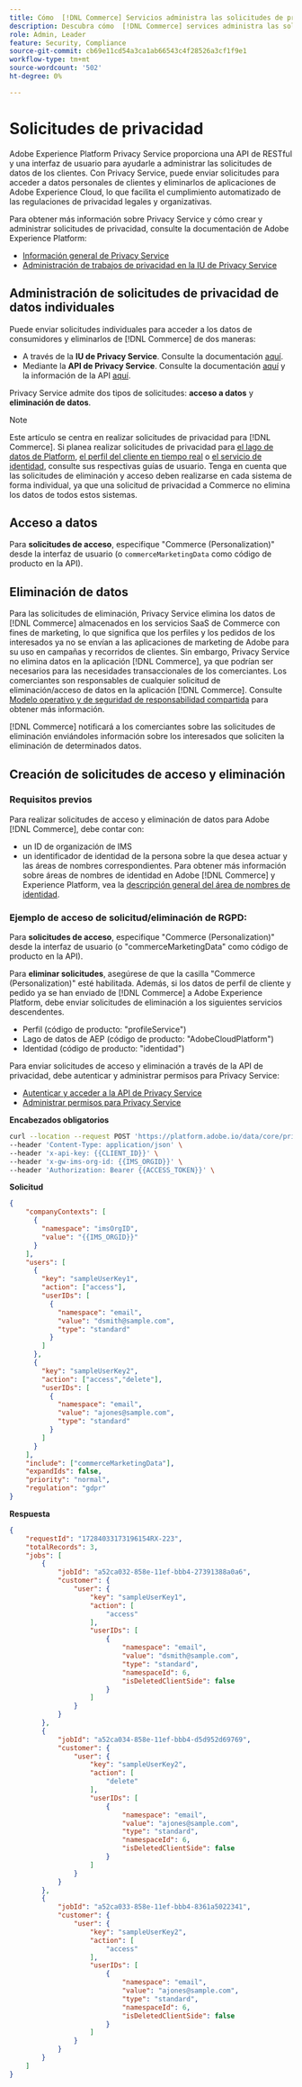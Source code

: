```yaml
---
title: Cómo  [!DNL Commerce] Servicios administra las solicitudes de privacidad
description: Descubra cómo  [!DNL Commerce] services administra las solicitudes de acceso y eliminación de datos.
role: Admin, Leader
feature: Security, Compliance
source-git-commit: cb69e11cd54a3ca1ab66543c4f28526a3cf1f9e1
workflow-type: tm+mt
source-wordcount: '502'
ht-degree: 0%

---
```


# Solicitudes de privacidad

Adobe Experience Platform Privacy Service proporciona una API de RESTful y una interfaz de usuario para ayudarle a administrar las solicitudes de datos de los clientes. Con Privacy Service, puede enviar solicitudes para acceder a datos personales de clientes y eliminarlos de aplicaciones de Adobe Experience Cloud, lo que facilita el cumplimiento automatizado de las regulaciones de privacidad legales y organizativas.

Para obtener más información sobre Privacy Service y cómo crear y administrar solicitudes de privacidad, consulte la documentación de Adobe Experience Platform:

* [Información general de Privacy Service](https://experienceleague.adobe.com/es/docs/experience-platform/privacy/home)
* [Administración de trabajos de privacidad en la IU de Privacy Service](https://experienceleague.adobe.com/es/docs/experience-platform/privacy/ui/user-guide)

## Administración de solicitudes de privacidad de datos individuales

Puede enviar solicitudes individuales para acceder a los datos de consumidores y eliminarlos de [!DNL Commerce] de dos maneras:

* A través de la **IU de Privacy Service**. Consulte la documentación [aquí](https://experienceleague.adobe.com/es/docs/experience-platform/privacy/ui/user-guide#_blank).
* Mediante la **API de Privacy Service**. Consulte la documentación [aquí](https://developer.adobe.com/experience-platform-apis/references/privacy-service/#_blank) y la información de la API [aquí](https://developer.adobe.com/experience-platform-apis/#_blank).

Privacy Service admite dos tipos de solicitudes: **acceso a datos** y **eliminación de datos**.

>[!NOTE]
>
>Este artículo se centra en realizar solicitudes de privacidad para [!DNL Commerce]. Si planea realizar solicitudes de privacidad para [el lago de datos de Platform](https://experienceleague.adobe.com/es/docs/experience-platform/catalog/privacy), [el perfil del cliente en tiempo real](https://experienceleague.adobe.com/es/docs/experience-platform/profile/privacy) o [el servicio de identidad](https://experienceleague.adobe.com/es/docs/experience-platform/identity/privacy), consulte sus respectivas guías de usuario. Tenga en cuenta que las solicitudes de eliminación y acceso deben realizarse en cada sistema de forma individual, ya que una solicitud de privacidad a Commerce no elimina los datos de todos estos sistemas.

## Acceso a datos

Para **solicitudes de acceso**, especifique &quot;Commerce (Personalization)&quot; desde la interfaz de usuario (o `commerceMarketingData` como código de producto en la API).

## Eliminación de datos

Para las solicitudes de eliminación, Privacy Service elimina los datos de [!DNL Commerce] almacenados en los servicios SaaS de Commerce con fines de marketing, lo que significa que los perfiles y los pedidos de los interesados ya no se envían a las aplicaciones de marketing de Adobe para su uso en campañas y recorridos de clientes. Sin embargo, Privacy Service no elimina datos en la aplicación [!DNL Commerce], ya que podrían ser necesarios para las necesidades transaccionales de los comerciantes. Los comerciantes son responsables de cualquier solicitud de eliminación/acceso de datos en la aplicación [!DNL Commerce]. Consulte [Modelo operativo y de seguridad de responsabilidad compartida](https://experienceleague.adobe.com/es/docs/commerce-operations/security-and-compliance/shared-responsibility) para obtener más información.

[!DNL Commerce] notificará a los comerciantes sobre las solicitudes de eliminación enviándoles información sobre los interesados que soliciten la eliminación de determinados datos.

## Creación de solicitudes de acceso y eliminación

### Requisitos previos

Para realizar solicitudes de acceso y eliminación de datos para Adobe [!DNL Commerce], debe contar con:

* un ID de organización de IMS
* un identificador de identidad de la persona sobre la que desea actuar y las áreas de nombres correspondientes. Para obtener más información sobre áreas de nombres de identidad en Adobe [!DNL Commerce] y Experience Platform, vea la [descripción general del área de nombres de identidad](https://experienceleague.adobe.com/es/docs/experience-platform/identity/features/namespaces).

### Ejemplo de acceso de solicitud/eliminación de RGPD:

Para **solicitudes de acceso**, especifique &quot;Commerce (Personalization)&quot; desde la interfaz de usuario (o &quot;commerceMarketingData&quot; como código de producto en la API).

Para **eliminar solicitudes**, asegúrese de que la casilla &quot;Commerce (Personalization)&quot; esté habilitada. Además, si los datos de perfil de cliente y pedido ya se han enviado de [!DNL Commerce] a Adobe Experience Platform, debe enviar solicitudes de eliminación a los siguientes servicios descendentes.

* Perfil (código de producto: &quot;profileService&quot;)
* Lago de datos de AEP (código de producto: &quot;AdobeCloudPlatform&quot;)
* Identidad (código de producto: &quot;identidad&quot;)

Para enviar solicitudes de acceso y eliminación a través de la API de privacidad, debe autenticar y administrar permisos para Privacy Service:

* [Autenticar y acceder a la API de Privacy Service](https://experienceleague.adobe.com/es/docs/experience-platform/privacy/api/getting-started)
* [Administrar permisos para Privacy Service](https://experienceleague.adobe.com/es/docs/experience-platform/privacy/permissions)

**Encabezados obligatorios**

```bash
curl --location --request POST 'https://platform.adobe.io/data/core/privacy/jobs' \
--header 'Content-Type: application/json' \
--header 'x-api-key: {{CLIENT_ID}}' \
--header 'x-gw-ims-org-id: {{IMS_ORGID}}' \
--header 'Authorization: Bearer {{ACCESS_TOKEN}}' \
```

**Solicitud**

```json
{
    "companyContexts": [
      {
        "namespace": "imsOrgID",
        "value": "{{IMS_ORGID}}"
      }
    ],
    "users": [
      {
        "key": "sampleUserKey1",
        "action": ["access"],
        "userIDs": [
          {
            "namespace": "email",
            "value": "dsmith@sample.com",
            "type": "standard"
          }
        ]
      },
      {
        "key": "sampleUserKey2",
        "action": ["access","delete"],
        "userIDs": [
          {
            "namespace": "email",
            "value": "ajones@sample.com",
            "type": "standard"
          }
        ]
      }
    ],
    "include": ["commerceMarketingData"],
    "expandIds": false,
    "priority": "normal",
    "regulation": "gdpr"
}
```

**Respuesta**

```json
{
    "requestId": "17284033173196154RX-223",
    "totalRecords": 3,
    "jobs": [
        {
            "jobId": "a52ca032-858e-11ef-bbb4-27391388a0a6",
            "customer": {
                "user": {
                    "key": "sampleUserKey1",
                    "action": [
                        "access"
                    ],
                    "userIDs": [
                        {
                            "namespace": "email",
                            "value": "dsmith@sample.com",
                            "type": "standard",
                            "namespaceId": 6,
                            "isDeletedClientSide": false
                        }
                    ]
                }
            }
        },
        {
            "jobId": "a52ca034-858e-11ef-bbb4-d5d952d69769",
            "customer": {
                "user": {
                    "key": "sampleUserKey2",
                    "action": [
                        "delete"
                    ],
                    "userIDs": [
                        {
                            "namespace": "email",
                            "value": "ajones@sample.com",
                            "type": "standard",
                            "namespaceId": 6,
                            "isDeletedClientSide": false
                        }
                    ]
                }
            }
        },
        {
            "jobId": "a52ca033-858e-11ef-bbb4-8361a5022341",
            "customer": {
                "user": {
                    "key": "sampleUserKey2",
                    "action": [
                        "access"
                    ],
                    "userIDs": [
                        {
                            "namespace": "email",
                            "value": "ajones@sample.com",
                            "type": "standard",
                            "namespaceId": 6,
                            "isDeletedClientSide": false
                        }
                    ]
                }
            }
        }
    ]
}
```
